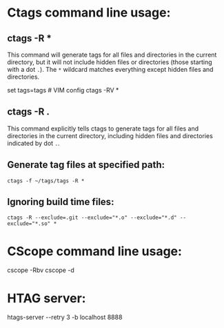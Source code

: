 # Ctags command line usage:

## ctags -R *
This command will generate tags for all files and directories in the current directory,
but it will not include hidden files or directories (those starting with a dot `.`).
The `*` wildcard matches everything except hidden files and directories.

set tags=tags # VIM config
ctags -RV *

## ctags -R .
This command explicitly tells ctags to generate tags for all files and directories in the current directory,
including hidden files and directories indicated by dot `.`.

## Generate tag files at specified path:
`ctags -f ~/tags/tags -R *`

## Ignoring build time files:
`ctags -R --exclude=.git --exclude="*.o" --exclude="*.d" --exclude="*.so" *`

# CScope command line usage:

cscope -Rbv
cscope -d

# HTAG server:

htags-server --retry 3 -b localhost 8888

